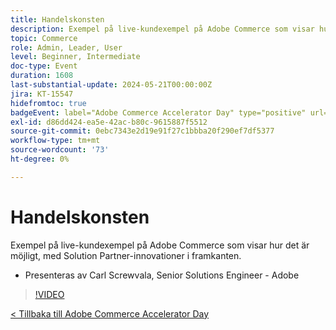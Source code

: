 ```yaml
---
title: Handelskonsten
description: Exempel på live-kundexempel på Adobe Commerce som visar hur det är möjligt, med Solution Partner-innovationer i framkanten.
topic: Commerce
role: Admin, Leader, User
level: Beginner, Intermediate
doc-type: Event
duration: 1608
last-substantial-update: 2024-05-21T00:00:00Z
jira: KT-15547
hidefromtoc: true
badgeEvent: label="Adobe Commerce Accelerator Day" type="positive" url="https://experienceleague.adobe.com/en/docs/events/apac-commerce-recordings/2024/overview"
exl-id: d86dd424-ea5e-42ac-b80c-9615887f5512
source-git-commit: 0ebc7343e2d19e91f27c1bbba20f290ef7df5377
workflow-type: tm+mt
source-wordcount: '73'
ht-degree: 0%

---
```


# Handelskonsten

Exempel på live-kundexempel på Adobe Commerce som visar hur det är möjligt, med Solution Partner-innovationer i framkanten.

+ Presenteras av Carl Screwvala, Senior Solutions Engineer - Adobe

>[!VIDEO](https://video.tv.adobe.com/v/3429274/?learn=on)

[&lt; Tillbaka till Adobe Commerce Accelerator Day](./overview.md)
